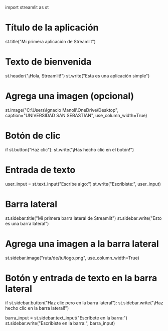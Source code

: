 import streamlit as st

# Título de la aplicación
st.title("Mi primera aplicación de Streamlit")

# Texto de bienvenida
st.header("¡Hola, Streamlit!")
st.write("Esta es una aplicación simple")

# Agrega una imagen (opcional)
st.image("C:\Users\Ignacio Manoli\OneDrive\Desktop", caption="UNIVERSIDAD SAN SEBASTIAN", use_column_width=True)

# Botón de clic
if st.button("Haz clic"):
    st.write("¡Has hecho clic en el botón!")

# Entrada de texto
user_input = st.text_input("Escribe algo:")
st.write("Escribiste:", user_input)

# Barra lateral
st.sidebar.title("Mi primera barra lateral de Streamlit")
st.sidebar.write("Esto es una barra lateral")

# Agrega una imagen a la barra lateral
st.sidebar.image("ruta/de/tu/logo.png", use_column_width=True)

# Botón y entrada de texto en la barra lateral
if st.sidebar.button("Haz clic pero en la barra lateral"):
    st.sidebar.write("¡Haz hecho clic en la barra lateral!")

barra_input = st.sidebar.text_input("Escríbete en la barra:")
st.sidebar.write("Escribiste en la barra:", barra_input)
